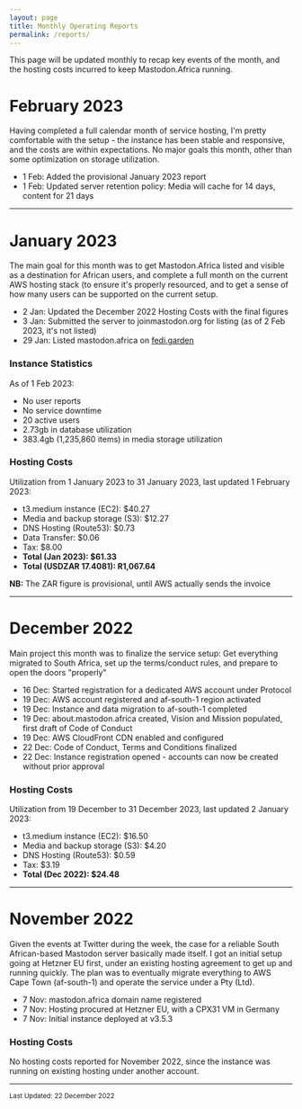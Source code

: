 ```yaml
---
layout: page
title: Monthly Operating Reports
permalink: /reports/
---
```


<p>This page will be updated monthly to recap key events of the month, and the hosting costs incurred to keep Mastodon.Africa running.</p>

<h1>February 2023</h1>

<p>Having completed a full calendar month of service hosting, I'm pretty comfortable with the setup - the instance has been stable and responsive, and the costs are within expectations. No major goals this month, other than some optimization on storage utilization.</p>

<ul>
  <li>1 Feb: Added the provisional January 2023 report</li>
  <li>1 Feb: Updated server retention policy: Media will cache for 14 days, content for 21 days</li>
</ul>

<hr>

<h1>January 2023</h1>

<p>The main goal for this month was to get Mastodon.Africa listed and visible as a destination for African users, and complete a full month on the current AWS hosting stack (to ensure it's properly resourced, and to get a sense of how many users can be supported on the current setup.</p>

<ul>
  <li>2 Jan: Updated the December 2022 Hosting Costs with the final figures</li>
  <li>3 Jan: Submitted the server to joinmastodon.org for listing (as of 2 Feb 2023, it's not listed)</li>
  <li>29 Jan: Listed mastodon.africa on <a href="https://fedi.garden/mastodon-africa/" target="_blank">fedi.garden</a></li>
</ul>

<h3>Instance Statistics</h3>

<p>As of 1 Feb 2023:</p>

<ul>
  <li>No user reports</li>
  <li>No service downtime</li>
  <li>20 active users</li>
  <li>2.73gb in database utilization</li>
  <li>383.4gb (1,235,860 items) in media storage utilization</li>
</ul>

<h3>Hosting Costs</h3>

<p>Utilization from 1 January 2023 to 31 January 2023, last updated 1 February 2023:</p>

<ul>
  <li>t3.medium instance (EC2): $40.27</li>
  <li>Media and backup storage (S3): $12.27</li>
  <li>DNS Hosting (Route53): $0.73</li>
  <li>Data Transfer: $0.06</li>
  <li>Tax: $8.00</li>
  <li><strong>Total (Jan 2023): $61.33</strong></li>
  <li><strong>Total (USDZAR 17.4081): R1,067.64</strong></li>
</ul>

<p><strong>NB:</strong> The ZAR figure is provisional, until AWS actually sends the invoice</p>

<hr>

<h1>December 2022</h1>

<p>Main project this month was to finalize the service setup: Get everything migrated to South Africa, set up the terms/conduct rules, and prepare to open the doors "properly"</p>

<ul>
<li>16 Dec: Started registration for a dedicated AWS account under Protocol </li>
<li>19 Dec: AWS account registered and af-south-1 region activated</li>
<li>19 Dec: Instance and data migration to af-south-1 completed</li>
<li>19 Dec: about.mastodon.africa created, Vision and Mission populated, first draft of Code of Conduct</li>
<li>19 Dec: AWS CloudFront CDN enabled and configured</li>
<li>22 Dec: Code of Conduct, Terms and Conditions finalized</li>
<li>22 Dec: Instance registration opened - accounts can now be created without prior approval</li>
</ul>

<h3>Hosting Costs</h3>

<p>Utilization from 19 December to 31 December 2023, last updated 2 January 2023:</p>

<ul>
  <li>t3.medium instance (EC2): $16.50</li>
  <li>Media and backup storage (S3): $4.20</li>
  <li>DNS Hosting (Route53): $0.59</li>
  <li>Tax: $3.19</li>
  <li><strong>Total (Dec 2022): $24.48</strong></li>
</ul>

<hr>

<h1>November 2022</h1>

Given the events at Twitter during the week, the case for a reliable South African-based Mastodon server basically made itself. I got an initial setup going at Hetzner EU first, under an existing hosting agreement to get up and running quickly. The plan was to eventually migrate everything to AWS Cape Town (af-south-1) and operate the service under a Pty (Ltd).

<ul>
  <li>7 Nov: mastodon.africa domain name registered</li>
  <li>7 Nov: Hosting procured at Hetzner EU, with a CPX31 VM in Germany</li>
  <li>7 Nov: Initial instance deployed at v3.5.3</li>
</ul>

<h3>Hosting Costs</h3>

<p>No hosting costs reported for November 2022, since the instance was running on existing hosting under another account.</p>

<hr>

<small>Last Updated: 22 December 2022</small>
